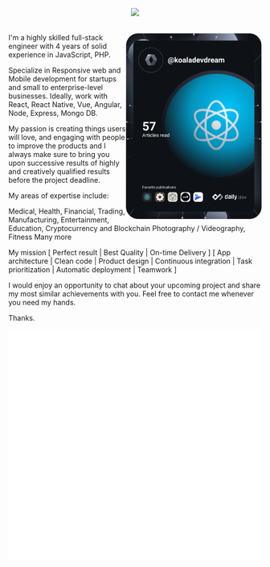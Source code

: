 <p align="center">
  <a href="https://github.com/awsome-dev-journey"><img src="https://readme-typing-svg.herokuapp.com/?lines=Senior%20JavaScript%20developer;Web%20and%20Mobile%20Expert;4%2B%20years%20of%20rich%20experience;Always%20learning%20new%20tech&font=Pacifico&center=true&width=650&height=120&color=58a6ff&vCenter=true&size=45%22"></a>
</p>

<br/>
<a href="https://app.daily.dev/Koala-Dev-Dream">
 <img align="right" src="/devcard.svg" alt="DevCard" width="270">
</a>
I'm a highly skilled full-stack engineer with 4 years of solid experience in JavaScript, PHP.

Specialize in Responsive web and Mobile development for startups and small to enterprise-level businesses. Ideally, work with React, React Native, Vue, Angular, Node, Express, Mongo DB.

My passion is creating things users will love, and engaging with people to improve the products and I always make sure to bring you upon successive results of highly and creatively qualified results before the project deadline.

My areas of expertise include:

Medical, Health, Financial, Trading, Manufacturing, Entertainment, Education, Cryptocurrency and Blockchain Photography / Videography, Fitness Many more

My mission
[ Perfect result | Best Quality | On-time Delivery ]
[ App architecture | Clean code | Product design | Continuous integration | Task prioritization | Automatic deployment | Teamwork ]

I would enjoy an opportunity to chat about your upcoming project and share my most similar achievements with you. Feel free to contact me whenever you need my hands.

Thanks.

<a href="https://metrics.lecoq.io/embed?user=Koala-Dev-Dream">
   <img src="/github-metrics.svg" alt="Metrics" with="100%">
</a>
